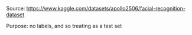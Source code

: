 Source: https://www.kaggle.com/datasets/apollo2506/facial-recognition-dataset

Purpose: no labels, and so treating as a test set